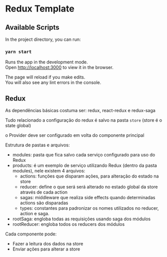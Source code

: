 # Redux Template
## Available Scripts

In the project directory, you can run:

### `yarn start`

Runs the app in the development mode.\
Open [http://localhost:3000](http://localhost:3000) to view it in the browser.

The page will reload if you make edits.\
You will also see any lint errors in the console.

## Redux

As dependências básicas costuma ser: redux, react-redux e redux-saga

Tudo relacionado a configuração do redux é salvo na pasta `store` (store é o state global)

o Provider deve ser configurado em volta do componente principal

Estrutura de pastas e arquivos:
* modules: pasta que fica salvo cada serviço configurado para uso do Redux
* products: é um exemplo de serviço utilizando Redux (dentro da pasta modules), nele existem 4 arquivos:
  * actions: funções que disparam ações, para alteração do estado na store
  * reducer: define o que será será alterado no estado global da store através de cada action
  * sagas: middleware que realiza side effects quando determinadas actions são disparadas
  * types: constantes para padronizar os nomes utilizados no reducer, action e saga.
* rootSaga: engloba todas as requisições usando saga dos módulos
* rootReducer: engloba todos os reducers dos módulos

Cada componente pode:
* Fazer a leitura dos dados na store
* Enviar ações para alterar a store
